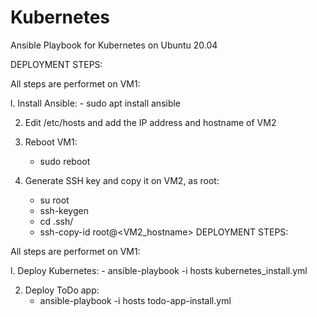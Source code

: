 # Kubernetes
Ansible Playbook for Kubernetes on Ubuntu 20.04


DEPLOYMENT STEPS:

All steps are performet on VM1:

l. Install Ansible:
    - sudo apt install ansible

2. Edit /etc/hosts and add the IP address and hostname of VM2

3. Reboot VM1:
    - sudo reboot
 
4. Generate SSH key and copy it on VM2, as root:
    - su root
    - ssh-keygen
    - cd .ssh/
    - ssh-copy-id root@<VM2_hostname>
DEPLOYMENT STEPS:

All steps are performet on VM1:

l. Deploy Kubernetes:
    - ansible-playbook -i hosts kubernetes_install.yml

2. Deploy ToDo app:
    - ansible-playbook -i hosts todo-app-install.yml
